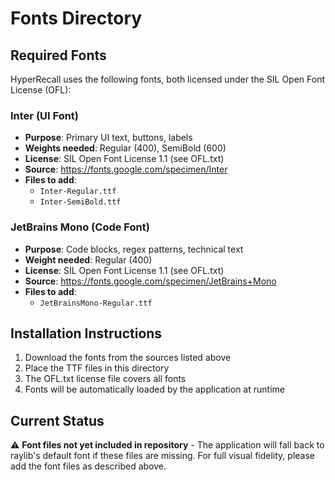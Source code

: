# Fonts Directory

## Required Fonts

HyperRecall uses the following fonts, both licensed under the SIL Open Font License (OFL):

### Inter (UI Font)
- **Purpose**: Primary UI text, buttons, labels
- **Weights needed**: Regular (400), SemiBold (600)
- **License**: SIL Open Font License 1.1 (see OFL.txt)
- **Source**: https://fonts.google.com/specimen/Inter
- **Files to add**:
  - `Inter-Regular.ttf`
  - `Inter-SemiBold.ttf`

### JetBrains Mono (Code Font)
- **Purpose**: Code blocks, regex patterns, technical text
- **Weight needed**: Regular (400)
- **License**: SIL Open Font License 1.1 (see OFL.txt)
- **Source**: https://fonts.google.com/specimen/JetBrains+Mono
- **Files to add**:
  - `JetBrainsMono-Regular.ttf`

## Installation Instructions

1. Download the fonts from the sources listed above
2. Place the TTF files in this directory
3. The OFL.txt license file covers all fonts
4. Fonts will be automatically loaded by the application at runtime

## Current Status

⚠️ **Font files not yet included in repository** - The application will fall back to raylib's default font if these files are missing. For full visual fidelity, please add the font files as described above.
